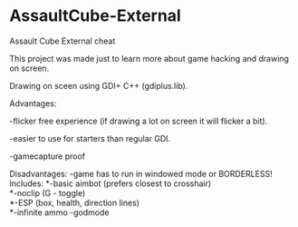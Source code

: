# AssaultCube-External
Assault Cube External cheat

This project was made just to learn more about game hacking and drawing on screen.

Drawing on sceen using GDI+ C++ (gdiplus.lib).

  Advantages:
  
  -flicker free experience (if drawing a lot on screen it will flicker a bit).
  
  -easier to use for starters than regular GDI.
  
  -gamecapture proof

  Disadvantages:
  -game has to run in windowed mode or BORDERLESS!
Includes:
*-basic aimbot (prefers closest to crosshair)  
*-noclip (G - toggle)  
*-ESP (box, health, direction lines)  
*-infinite ammo  -godmode
